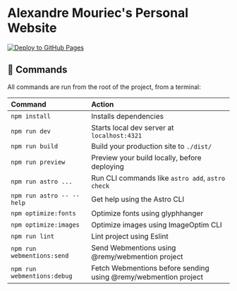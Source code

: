 # Alexandre Mouriec's Personal Website

[![Deploy to GitHub Pages](https://github.com/mrcalexandre/alexandremouriec.com/actions/workflows/deploy.yml/badge.svg)](https://github.com/mrcalexandre/alexandremouriec.com/actions/workflows/deploy.yml)

## 🧞 Commands

All commands are run from the root of the project, from a terminal:

| Command                     | Action                                                          |
| :-------------------------- | :-------------------------------------------------------------- |
| `npm install`               | Installs dependencies                                           |
| `npm run dev`               | Starts local dev server at `localhost:4321`                     |
| `npm run build`             | Build your production site to `./dist/`                         |
| `npm run preview`           | Preview your build locally, before deploying                    |
| `npm run astro ...`         | Run CLI commands like `astro add`, `astro check`                |
| `npm run astro -- --help`   | Get help using the Astro CLI                                    |
| `npm optimize:fonts`        | Optimize fonts using glyphhanger                                |
| `npm optimize:images`       | Optimize images using ImageOptim CLI                            |
| `npm run lint`              | Lint project using Eslint                                       |
| `npm run webmentions:send`  | Send Webmentions using @remy/webmention project                 |
| `npm run webmentions:debug` | Fetch Webmentions before sending using @remy/webmention project |
